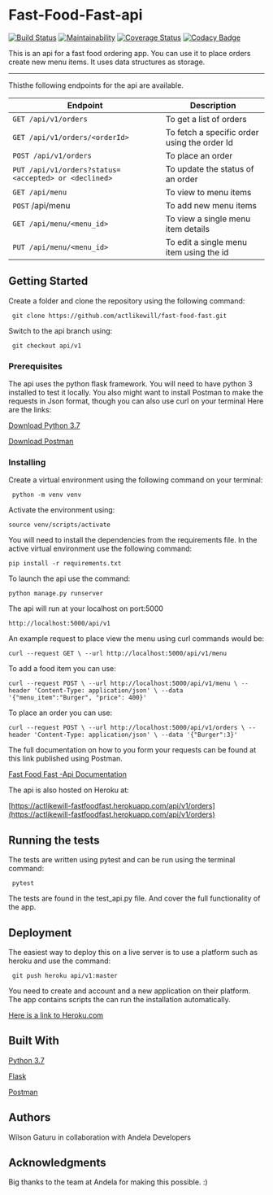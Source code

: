# Fast-Food-Fast-api


[![Build Status](https://travis-ci.com/actlikewill/fast-food-fast.svg?branch=api%2Fv1)](https://travis-ci.com/actlikewill/fast-food-fast) [![Maintainability](https://api.codeclimate.com/v1/badges/e2cd1d58017013479dbe/maintainability)](https://codeclimate.com/github/actlikewill/fast-food-fast/maintainability) [![Coverage Status](https://coveralls.io/repos/github/actlikewill/fast-food-fast/badge.svg?branch=api%2Fv1)](https://coveralls.io/github/actlikewill/fast-food-fast?branch=api%2Fv1) [![Codacy Badge](https://api.codacy.com/project/badge/Grade/5e56bbfcb29341d185ae034e743654da)](https://www.codacy.com/app/actlikewill/fast-food-fast?utm_source=github.com&amp;utm_medium=referral&amp;utm_content=actlikewill/fast-food-fast&amp;utm_campaign=Badge_Grade)

This is an api for a fast food ordering app. You can use it to place orders create new menu items. It uses data structures as storage.

<hr>

Thisthe following endpoints for the api are available.


| Endpoint  | Description |
| ------------- | ------------- |
| `GET /api/v1/orders` | To get a list of orders |
| `GET /api/v1/orders/<orderId>`|To fetch a specific order using the order Id |
| `POST /api/v1/orders` | To place an order  |
| `PUT /api/v1/orders?status=<accepted> or <declined>`| To update the status of an order  |
|`GET /api/menu`| To view to menu items |
|`POST` /api/menu | To add new menu items |
|`GET /api/menu/<menu_id>`| To view a single menu item details |
|`PUT /api/menu/<menu_id>`| To edit a single menu item using the id|

## Getting Started

Create a folder and clone the repository using the following command:

     git clone https://github.com/actlikewill/fast-food-fast.git
     
Switch to the api branch using:

     git checkout api/v1
     
### Prerequisites

The api uses the python flask framework. You will need to have python 3 installed to test it locally. 
You also might want to install Postman to make the requests in Json format, though you can also use curl on your terminal
Here are the links:

[Download Python 3.7](https://www.python.org/downloads/)

[Download Postman](https://www.getpostman.com/)

### Installing

Create a virtual environment using the following command on your terminal:

     python -m venv venv

Activate the environment using:
    
    source venv/scripts/activate

You will need to install the dependencies from the requirements file. 
In the active virtual environment use the following command:

    pip install -r requirements.txt

To launch the api use the command:

    python manage.py runserver

The api will run at your localhost on port:5000

    http://localhost:5000/api/v1


An example request to place view the menu  using curl commands would be:

`curl --request GET \
 --url http://localhost:5000/api/v1/menu`
  
To add a food item you can use:

`curl --request POST \
  --url http://localhost:5000/api/v1/menu \
  --header 'Content-Type: application/json' \
  --data '{"menu_item":"Burger", "price": 400}'`

To place an order you can use:

`curl --request POST \
--url http://localhost:5000/api/v1/orders \
--header 'Content-Type: application/json' \
--data '{"Burger":3}'`


The full documentation on how to you form your requests can be found at this link published using Postman.

[Fast Food Fast -Api Documentation](https://documenter.getpostman.com/view/5281813/RWaRM5Ph)

 The api is also hosted on Heroku at:
 
 [https://actlikewill-fastfoodfast.herokuapp.com/api/v1/orders](https://actlikewill-fastfoodfast.herokuapp.com/api/v1/orders)
 
 ## Running the tests
 
 The tests are written using pytest and can be run using the terminal command:
 
     pytest
     
  The tests are found in the test_api.py file. And cover the full functionality of the app.
  
## Deployment

The easiest way to deploy this on a live server is to use a platform such as heroku and use the command:

     git push heroku api/v1:master
     
 You need to create and account and a new application on their platform. The app contains scripts the can run the installation automatically.
 
[Here is a link to Heroku.com](http://heroku.com/)


## Built With
[Python 3.7](https://www.python.org/downloads/)

[Flask](http://flask.pocoo.org/)

[Postman](https://www.getpostman.com/)

## Authors

Wilson Gaturu in collaboration with Andela Developers


## Acknowledgments

Big thanks to the team at Andela for making this possible. :)

